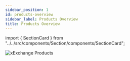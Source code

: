 ```yaml
---
sidebar_position: 1
id: products-overview
sidebar_label: Products Overview
title: Products Overview
---
```


import { SectionCard } from "../../src/components/Section/components/SectionCard";

[comment]: # "mx-context-auto"

<img src="/docs/features/products-header.webp" alt="xExchange Products" />

<ul class="w-full list-none pl-0 my-8 cards grid gap-4 mt-3xl grid-auto-rows-fr grid-cols-1 sm:grid-cols-2 md:grid-cols-2">
  <SectionCard
    title="🔄 Trade"
    text="Trade or swap an amount tokens"
    link="/products/trade"
  />
  <SectionCard
    title="🌊 Liquidity Pools"
    text="Earn a share of all trading fees"
    link="/products/liquidity"
  />
  <SectionCard
    title="🚜 Yield Farming"
    text="Earn Pool rewards + xMEX rewards"
    link="/products/farms"
  />
  <SectionCard
    title="🌾🌾 Dual Farms"
    text="Earn Farm rewards + staking rewards"
    link="/products/dual-farms"
  />
  <SectionCard
    title="🌱 Staking"
    text="Stake your tokens to earn rewards"
    link="/products/staking"
  />               
</ul>
